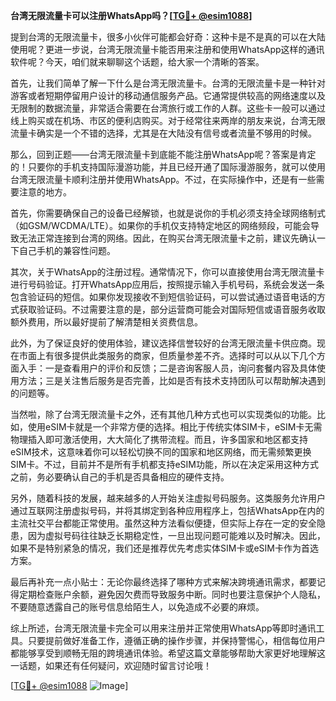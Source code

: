 **台湾无限流量卡可以注册WhatsApp吗？[[TG💪+ @esim1088](https://t.me/s/esim1088)]**

提到台湾的无限流量卡，很多小伙伴可能都会好奇：这种卡是不是真的可以在大陆使用呢？更进一步说，台湾无限流量卡能否用来注册和使用WhatsApp这样的通讯软件呢？今天，咱们就来聊聊这个话题，给大家一个清晰的答案。

首先，让我们简单了解一下什么是台湾无限流量卡。台湾的无限流量卡是一种针对游客或者短期停留用户设计的移动通信服务产品。它通常提供较高的网络速度以及无限制的数据流量，非常适合需要在台湾旅行或工作的人群。这些卡一般可以通过线上购买或在机场、市区的便利店购买。对于经常往来两岸的朋友来说，台湾无限流量卡确实是一个不错的选择，尤其是在大陆没有信号或者流量不够用的时候。

那么，回到正题——台湾无限流量卡到底能不能注册WhatsApp呢？答案是肯定的！只要你的手机支持国际漫游功能，并且已经开通了国际漫游服务，就可以使用台湾无限流量卡顺利注册并使用WhatsApp。不过，在实际操作中，还是有一些需要注意的地方。

首先，你需要确保自己的设备已经解锁，也就是说你的手机必须支持全球网络制式（如GSM/WCDMA/LTE）。如果你的手机仅支持特定地区的网络频段，可能会导致无法正常连接到台湾的网络。因此，在购买台湾无限流量卡之前，建议先确认一下自己手机的兼容性问题。

其次，关于WhatsApp的注册过程。通常情况下，你可以直接使用台湾无限流量卡进行号码验证。打开WhatsApp应用后，按照提示输入手机号码，系统会发送一条包含验证码的短信。如果你发现接收不到短信验证码，可以尝试通过语音电话的方式获取验证码。不过需要注意的是，部分运营商可能会对国际短信或语音服务收取额外费用，所以最好提前了解清楚相关资费信息。

此外，为了保证良好的使用体验，建议选择信誉较好的台湾无限流量卡供应商。现在市面上有很多提供此类服务的商家，但质量参差不齐。选择时可以从以下几个方面入手：一是查看用户的评价和反馈；二是咨询客服人员，询问套餐内容及具体使用方法；三是关注售后服务是否完善，比如是否有技术支持团队可以帮助解决遇到的问题等。

当然啦，除了台湾无限流量卡之外，还有其他几种方式也可以实现类似的功能。比如，使用eSIM卡就是一个非常方便的选择。相比于传统实体SIM卡，eSIM卡无需物理插入即可激活使用，大大简化了携带流程。而且，许多国家和地区都支持eSIM技术，这意味着你可以轻松切换不同的国家和地区网络，而无需频繁更换SIM卡。不过，目前并不是所有手机都支持eSIM功能，所以在决定采用这种方式之前，务必要确认自己的手机是否具备相应的硬件支持。

另外，随着科技的发展，越来越多的人开始关注虚拟号码服务。这类服务允许用户通过互联网注册虚拟号码，并将其绑定到各种应用程序上，包括WhatsApp在内的主流社交平台都能正常使用。虽然这种方法看似便捷，但实际上存在一定的安全隐患，因为虚拟号码往往缺乏长期稳定性，一旦出现问题可能难以及时解决。因此，如果不是特别紧急的情况，我们还是推荐优先考虑实体SIM卡或eSIM卡作为首选方案。

最后再补充一点小贴士：无论你最终选择了哪种方式来解决跨境通讯需求，都要记得定期检查账户余额，避免因欠费而导致服务中断。同时也要注意保护个人隐私，不要随意透露自己的账号信息给陌生人，以免造成不必要的麻烦。

综上所述，台湾无限流量卡完全可以用来注册并正常使用WhatsApp等即时通讯工具。只要提前做好准备工作，遵循正确的操作步骤，并保持警惕心，相信每位用户都能够享受到顺畅无阻的跨境通讯体验。希望这篇文章能够帮助大家更好地理解这一话题，如果还有任何疑问，欢迎随时留言讨论哦！

[[TG💪+ @esim1088](https://t.me/s/esim1088) ![Image](https://i.postimg.cc/4NQfJmqS/Snipaste-2025-05-13-00-14-12.png)]